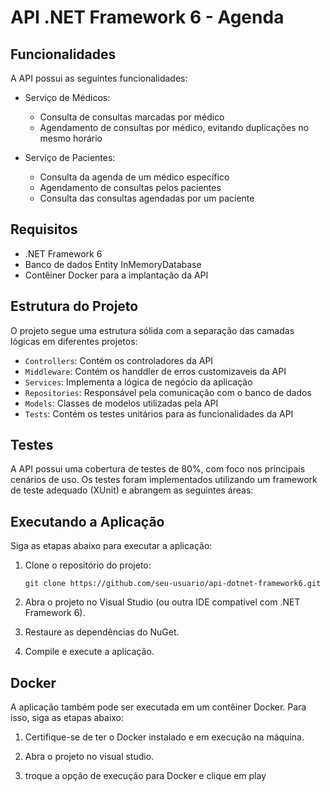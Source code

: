 # API .NET Framework 6 - Agenda

## Funcionalidades

A API possui as seguintes funcionalidades:

- Serviço de Médicos:
  - Consulta de consultas marcadas por médico
  - Agendamento de consultas por médico, evitando duplicações no mesmo horário

- Serviço de Pacientes:
  - Consulta da agenda de um médico específico
  - Agendamento de consultas pelos pacientes
  - Consulta das consultas agendadas por um paciente

## Requisitos

- .NET Framework 6
- Banco de dados Entity InMemoryDatabase
- Contêiner Docker para a implantação da API

## Estrutura do Projeto

O projeto segue uma estrutura sólida com a separação das camadas lógicas em diferentes projetos:

- `Controllers`: Contém os controladores da API
- `Middleware`: Contém os handdler de erros customizaveis da API
- `Services`: Implementa a lógica de negócio da aplicação
- `Repositories`: Responsável pela comunicação com o banco de dados
- `Models`: Classes de modelos utilizadas pela API
- `Tests`: Contém os testes unitários para as funcionalidades da API

## Testes

A API possui uma cobertura de testes de 80%, com foco nos principais cenários de uso. Os testes foram implementados utilizando um framework de teste adequado (XUnit) e abrangem as seguintes áreas:


## Executando a Aplicação

Siga as etapas abaixo para executar a aplicação:

1. Clone o repositório do projeto:
   ```
   git clone https://github.com/seu-usuario/api-dotnet-framework6.git
   ```

2. Abra o projeto no Visual Studio (ou outra IDE compatível com .NET Framework 6).

3. Restaure as dependências do NuGet.

4. Compile e execute a aplicação.

## Docker

A aplicação também pode ser executada em um contêiner Docker. Para isso, siga as etapas abaixo:

1. Certifique-se de ter o Docker instalado e em execução na máquina.

2. Abra o projeto no visual studio.

3. troque a opção de execução para Docker e clique em play
